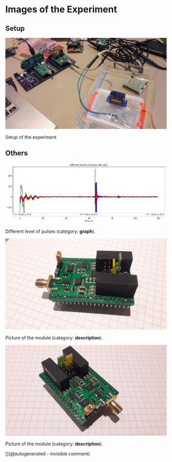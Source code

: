 # Images of the Experiment

## Setup

![](/retired/alt.tbo/test/images/20170930_171734.jpg)

Setup of the experiment

## Others

![](/retired/alt.tbo/test/pulser.jpg)

Different level of pulses (category: __graph__).

![](/retired/alt.tbo/test/images/20170930_175000.jpg)

Picture of the module (category: __description__).

![](/retired/alt.tbo/test/images/20170930_175010.jpg)

Picture of the module (category: __description__).



[](@autogenerated - invisible comment)
